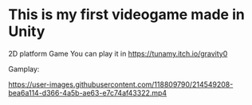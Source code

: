 # This is my first videogame made in Unity
2D platform Game
You can play it in https://tunamy.itch.io/gravity0

Gamplay:


https://user-images.githubusercontent.com/118809790/214549208-bea6a114-d366-4a5b-ae63-e7c74af43322.mp4

